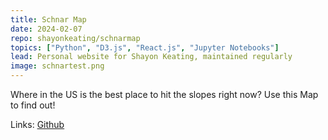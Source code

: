 ```yaml
---
title: Schnar Map
date: 2024-02-07
repo: shayonkeating/schnarmap
topics: ["Python", "D3.js", "React.js", "Jupyter Notebooks"]
lead: Personal website for Shayon Keating, maintained regularly
image: schnartest.png
---
```


Where in the US is the best place to hit the slopes right now? Use this Map to find out!

Links: [Github](https://github.com/shayonkeating/schnarmap)
